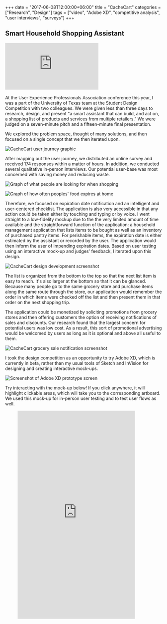 +++
date = "2017-06-08T12:00:00+06:00"
title = "CacheCart"
categories = ["Research", "Design"]
tags = ["video", "Adobe XD", "competitive analysis", "user interviews", "surveys"]
+++
## Smart Household Shopping Assistant

<div class="video-container video-container-16x9">
  <iframe src="https://www.youtube-nocookie.com/embed/Kc1mK4s8DEY?rel=0" frameborder="0" allowfullscreen></iframe>
</div>
<br>
At the User Experience Professionals Association conference this year, I was a part of the University of Texas team at the Student Design Competition with two colleagues. We were given less than three days to research, design, and present "a smart assistant that can build, and act on, a shopping list of products and services from multiple retailers." We were judged on a seven-minute pitch and a fifteen-minute final presentation.

We explored the problem space, thought of many solutions, and then focused on a single concept that we then iterated upon.

![CacheCart user journey graphic](/img/cachecart1.jpg "CacheCart User Journey")

After mapping out the user journey, we distributed an online survey and received 174 responses within a matter of hours. In addition, we conducted several qualitative in-person interviews. Our potential user-base was most concerned with saving money and reducing waste.

![Graph of what people are looking for when shopping](/img/cachecart2.svg "What People Look for When Shopping")

![Graph of how often peoples' food expires at home](/img/cachecart3.svg "How Often Peoples' Food Expires at Home")

Therefore, we focused on expiration date notification and an intelligent and user-centered checklist. The application is also very accessible in that any action could be taken either by touching and typing or by voice. I went straight to a low-fidelity mockup due to the the very limited amount of time available and the straightforward function of the application: a household management application that lists items to be bought as well as an inventory of purchased pantry items. For perishable items, the expiration date is either estimated by the assistant or recorded by the user. The application would then inform the user of impending expiration dates. Based on user testing using an interactive mock-up and judges' feedback, I iterated upon this design.

![CacheCart design development screenshot](/img/cachecart4.png "CacheCart Design Development")

The list is organized from the bottom to the top so that the next list item is easy to reach. It's also larger at the bottom so that it can be glanced. Because many people go to the same grocery store and purchase items along the same route through the store, our application would remember the order in which items were checked off the list and then present them in that order on the next shopping trip.

The application could be monetized by soliciting promotions from grocery stores and then offering customers the option of receiving notifications of sales and discounts. Our research found that the largest concern for potential users was low cost. As a result, this sort of promotional advertising would be welcomed by users as long as it is optional and above all useful to them.

![CacheCart grocery sale notification screenshot](/img/cachecart5.jpg "CacheCart Grocery Sale Notification")

I took the design competition as an opportunity to try Adobe XD, which is currently in beta, rather than my usual tools of Sketch and InVision for designing and creating interactive mock-ups.

![Screenshot of Adobe XD prototype screen](/img/cachecart6.jpg "Adobe XD Prototype Screen")

Try interacting with the mock-up below! If you click anywhere, it will highlight clickable areas, which will take you to the corresponding artboard. We used this mock-up for in-person user testing and to test user flows as well.

<figure><iframe width="377" height="667" src="https://xd.adobe.com/embed/6eb90b8c-958b-4e3c-afe5-687352df8e30/" frameborder="0" allowfullscreen></iframe></figure>
